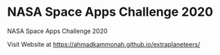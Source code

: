 # NASA Space Apps Challenge 2020
NASA Space Apps Challenge 2020 

Visit Website at https://ahmadkammonah.github.io/extraplaneteers/
